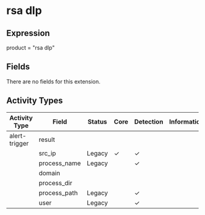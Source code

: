 rsa dlp
=======

Expression
----------

product = "rsa dlp"

Fields
------

There are no fields for this extension.

Activity Types
--------------

| Activity Type | Field        | Status | Core     | Detection | Informational |
| ------------- | ------------ | ------ | -------- | --------- | ------------- |
| alert-trigger | result       |        |          |           |               |
|               | src_ip       | Legacy | &#10003; | &#10003;  |               |
|               | process_name | Legacy |          | &#10003;  |               |
|               | domain       |        |          |           |               |
|               | process_dir  |        |          |           |               |
|               | process_path | Legacy |          | &#10003;  |               |
|               | user         | Legacy |          | &#10003;  |               |

